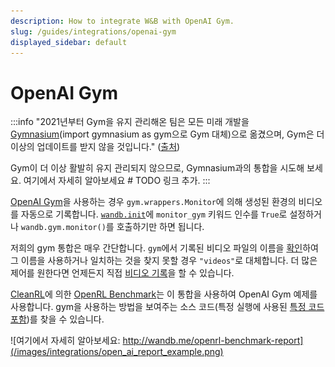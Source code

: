 ```yaml
---
description: How to integrate W&B with OpenAI Gym.
slug: /guides/integrations/openai-gym
displayed_sidebar: default
---
```


# OpenAI Gym

:::info
"2021년부터 Gym을 유지 관리해온 팀은 모든 미래 개발을 [Gymnasium](https://github.com/Farama-Foundation/Gymnasium)(import gymnasium as gym으로 Gym 대체)으로 옮겼으며, Gym은 더 이상의 업데이트를 받지 않을 것입니다." ([출처](https://github.com/openai/gym#the-team-that-has-been-maintaining-gym-since-2021-has-moved-all-future-development-to-gymnasium-a-drop-in-replacement-for-gym-import-gymnasium-as-gym-and-gym-will-not-be-receiving-any-future-updates-please-switch-over-to-gymnasium-as-soon-as-youre-able-to-do-so-if-youd-like-to-read-more-about-the-story-behind-this-switch-please-check-out-this-blog-post))

Gym이 더 이상 활발히 유지 관리되지 않으므로, Gymnasium과의 통합을 시도해 보세요. 여기에서 자세히 알아보세요 # TODO 링크 추가.
:::

[OpenAI Gym](https://gym.openai.com/)을 사용하는 경우 `gym.wrappers.Monitor`에 의해 생성된 환경의 비디오를 자동으로 기록합니다. [`wandb.init`](../../../ref/python/init.md)에 `monitor_gym` 키워드 인수를 `True`로 설정하거나 `wandb.gym.monitor()`를 호출하기만 하면 됩니다.

저희의 gym 통합은 매우 간단합니다. `gym`에서 기록된 비디오 파일의 이름을 [확인](https://github.com/wandb/wandb/blob/master/wandb/integration/gym/\_\_init\_\_.py#L15)하여 그 이름을 사용하거나 일치하는 것을 찾지 못할 경우 `"videos"`로 대체합니다. 더 많은 제어를 원한다면 언제든지 직접 [비디오 기록](../../track/log/media.md)을 할 수 있습니다.

[CleanRL](https://github.com/vwxyzjn/cleanrl)에 의한 [OpenRL Benchmark](http://wandb.me/openrl-benchmark-report)는 이 통합을 사용하여 OpenAI Gym 예제를 사용합니다. gym을 사용하는 방법을 보여주는 소스 코드(특정 실행에 사용된 [특정 코드 포함](https://wandb.ai/cleanrl/cleanrl.benchmark/runs/2jrqfugg/code?workspace=user-costa-huang))를 찾을 수 있습니다.

![여기에서 자세히 알아보세요: http://wandb.me/openrl-benchmark-report](/images/integrations/open_ai_report_example.png)